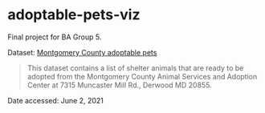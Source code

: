 # adoptable-pets-viz

Final project for BA Group 5.

Dataset: [Montgomery County adoptable pets](https://catalog.data.gov/dataset/adoptable-pets)

> This dataset contains a list of shelter animals that are ready to be adopted
> from the Montgomery County Animal Services and Adoption Center
> at 7315 Muncaster Mill Rd., Derwood MD 20855.

Date accessed: June 2, 2021
